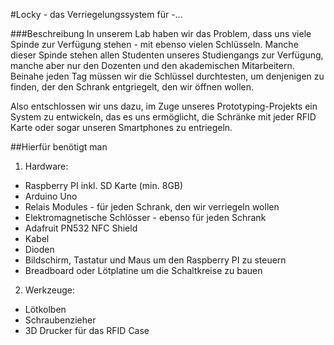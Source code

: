 #Locky - das Verriegelungssystem für -...

###Beschreibung
In unserem Lab haben wir das Problem, dass uns viele Spinde zur Verfügung stehen - mit ebenso vielen Schlüsseln. Manche dieser Spinde stehen allen Studenten unseres Studiengangs zur Verfügung, manche aber nur den Dozenten und den akademischen Mitarbeitern.
Beinahe jeden Tag müssen wir die Schlüssel durchtesten, um denjenigen zu finden, der den Schrank entgriegelt, den wir öffnen wollen.

Also entschlossen wir uns dazu, im Zuge unseres Prototyping-Projekts ein System zu entwickeln, das es uns ermöglicht, die Schränke mit jeder RFID Karte oder sogar unseren Smartphones zu entriegeln.

##Hierfür benötigt man
1. Hardware:
  - Raspberry PI inkl. SD Karte (min. 8GB)
  - Arduino Uno
  - Relais Modules - für jeden Schrank, den wir verriegeln wollen
  - Elektromagnetische Schlösser - ebenso für jeden Schrank
  - Adafruit PN532 NFC Shield
  - Kabel
  - Dioden
  - Bildschirm, Tastatur und Maus um den Raspberry PI zu steuern
  - Breadboard oder Lötplatine um die Schaltkreise zu bauen
2. Werkzeuge:
  - Lötkolben
  - Schraubenzieher
  - 3D Drucker für das RFID Case  
